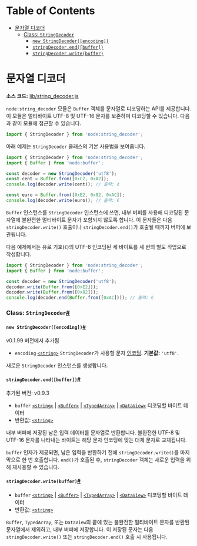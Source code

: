 # Table of Contents

- [문자열 디코더](#문자열-디코더)
    - [Class: `StringDecoder`](#class-stringdecoder)
      - [`new StringDecoder([encoding])`](#new-stringdecoderencoding)
      - [`stringDecoder.end([buffer])`](#stringdecoderendbuffer)
      - [`stringDecoder.write(buffer)`](#stringdecoderwritebuffer)

# 문자열 디코더

**소스 코드:** [lib/string_decoder.js](https://github.com/nodejs/node/blob/v23.5.0/lib/string_decoder.js)

`node:string_decoder` 모듈은 `Buffer` 객체를 문자열로 디코딩하는 API를 제공합니다. 이 모듈은 멀티바이트 UTF-8 및 UTF-16 문자를 보존하며 디코딩할 수 있습니다. 다음과 같이 모듈에 접근할 수 있습니다.

```js
import { StringDecoder } from 'node:string_decoder';
```

아래 예제는 `StringDecoder` 클래스의 기본 사용법을 보여줍니다.

```js
import { StringDecoder } from 'node:string_decoder';
import { Buffer } from 'node:buffer';

const decoder = new StringDecoder('utf8');
const cent = Buffer.from([0xC2, 0xA2]);
console.log(decoder.write(cent)); // 출력: ¢

const euro = Buffer.from([0xE2, 0x82, 0xAC]);
console.log(decoder.write(euro)); // 출력: €
```

`Buffer` 인스턴스를 `StringDecoder` 인스턴스에 쓰면, 내부 버퍼를 사용해 디코딩된 문자열에 불완전한 멀티바이트 문자가 포함되지 않도록 합니다. 이 문자들은 다음 `stringDecoder.write()` 호출이나 `stringDecoder.end()`가 호출될 때까지 버퍼에 보관됩니다.

다음 예제에서는 유로 기호(`€`)의 UTF-8 인코딩된 세 바이트를 세 번의 별도 작업으로 작성합니다.

```js
import { StringDecoder } from 'node:string_decoder';
import { Buffer } from 'node:buffer';

const decoder = new StringDecoder('utf8');
decoder.write(Buffer.from([0xE2]));
decoder.write(Buffer.from([0x82]));
console.log(decoder.end(Buffer.from([0xAC]))); // 출력: €
```


### Class: `StringDecoder`[#](https://nodejs.org/docs/latest/api/string_decoder.html#class-stringdecoder)





#### `new StringDecoder([encoding])`[#](https://nodejs.org/docs/latest/api/string_decoder.html#new-stringdecoderencoding)

v0.1.99 버전에서 추가됨

-   `encoding` [`<string>`](https://developer.mozilla.org/en-US/docs/Web/JavaScript/Data_structures#String_type) `StringDecoder`가 사용할 문자 [인코딩](https://nodejs.org/docs/latest/api/buffer.html#buffers-and-character-encodings). **기본값:** `'utf8'`.

새로운 `StringDecoder` 인스턴스를 생성합니다.


#### `stringDecoder.end([buffer])`[#](https://nodejs.org/docs/latest/api/string_decoder.html#stringdecoderendbuffer)

추가된 버전: v0.9.3

-   `buffer` [`<string>`](https://developer.mozilla.org/en-US/docs/Web/JavaScript/Data_structures#String_type) | [`<Buffer>`](https://nodejs.org/docs/latest/api/buffer.html#class-buffer) | [`<TypedArray>`](https://developer.mozilla.org/en-US/docs/Web/JavaScript/Reference/Global_Objects/TypedArray) | [`<DataView>`](https://developer.mozilla.org/en-US/docs/Web/JavaScript/Reference/Global_Objects/DataView) 디코딩할 바이트 데이터
-   반환값: [`<string>`](https://developer.mozilla.org/en-US/docs/Web/JavaScript/Data_structures#String_type)

내부 버퍼에 저장된 남은 입력 데이터를 문자열로 반환합니다. 불완전한 UTF-8 및 UTF-16 문자를 나타내는 바이트는 해당 문자 인코딩에 맞는 대체 문자로 교체됩니다.

`buffer` 인자가 제공되면, 남은 입력을 반환하기 전에 `stringDecoder.write()`를 마지막으로 한 번 호출합니다. `end()`가 호출된 후, `stringDecoder` 객체는 새로운 입력을 위해 재사용할 수 있습니다.


#### `stringDecoder.write(buffer)`[#](https://nodejs.org/docs/latest/api/string_decoder.html#stringdecoderwritebuffer)

-   `buffer` [`<string>`](https://developer.mozilla.org/en-US/docs/Web/JavaScript/Data_structures#String_type) | [`<Buffer>`](https://nodejs.org/docs/latest/api/buffer.html#class-buffer) | [`<TypedArray>`](https://developer.mozilla.org/en-US/docs/Web/JavaScript/Reference/Global_Objects/TypedArray) | [`<DataView>`](https://developer.mozilla.org/en-US/docs/Web/JavaScript/Reference/Global_Objects/DataView) 디코딩할 바이트 데이터
-   반환값: [`<string>`](https://developer.mozilla.org/en-US/docs/Web/JavaScript/Data_structures#String_type)

`Buffer`, `TypedArray`, 또는 `DataView`의 끝에 있는 불완전한 멀티바이트 문자를 반환된 문자열에서 제외하고, 내부 버퍼에 저장합니다. 이 저장된 문자는 다음 `stringDecoder.write()` 또는 `stringDecoder.end()` 호출 시 사용됩니다.


